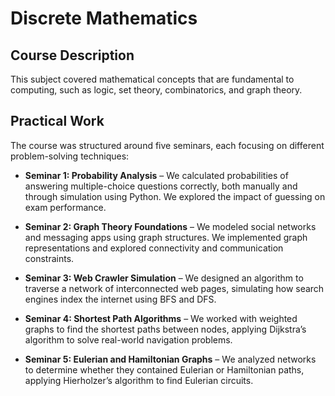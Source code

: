# Discrete Mathematics

## Course Description

This subject covered mathematical concepts that are fundamental to computing, such as logic, set theory, combinatorics, and graph theory.

## Practical Work

The course was structured around five seminars, each focusing on different problem-solving techniques:

- **Seminar 1: Probability Analysis** – We calculated probabilities of answering multiple-choice questions correctly, both manually and through simulation using Python. We explored the impact of guessing on exam performance.

- **Seminar 2: Graph Theory Foundations** – We modeled social networks and messaging apps using graph structures. We implemented graph representations and explored connectivity and communication constraints.

- **Seminar 3: Web Crawler Simulation** – We designed an algorithm to traverse a network of interconnected web pages, simulating how search engines index the internet using BFS and DFS.

- **Seminar 4: Shortest Path Algorithms** – We worked with weighted graphs to find the shortest paths between nodes, applying Dijkstra’s algorithm to solve real-world navigation problems.

- **Seminar 5: Eulerian and Hamiltonian Graphs** – We analyzed networks to determine whether they contained Eulerian or Hamiltonian paths, applying Hierholzer’s algorithm to find Eulerian circuits.
